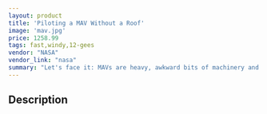 ```yaml
---
layout: product
title: 'Piloting a MAV Without a Roof'
image: 'mav.jpg'
price: 1258.99
tags: fast,windy,12-gees
vendor: "NASA"
vendor_link: "nasa"
summary: "Let's face it: MAVs are heavy, awkward bits of machinery and you can strip them down to the bare essence. We'll show you how to do that as well as get home in time for Corn Flakes."
---
```


## Description
